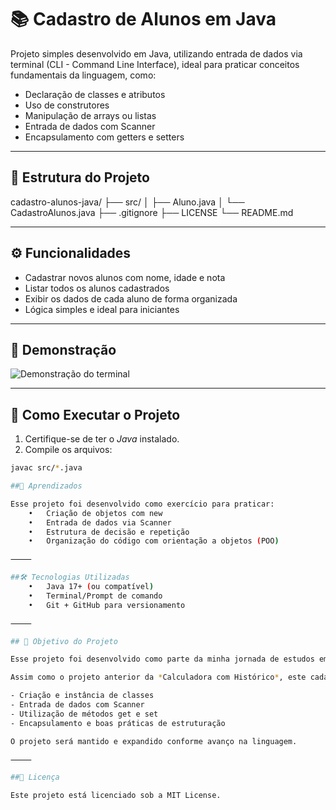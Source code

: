 # 📚 Cadastro de Alunos em Java

Projeto simples desenvolvido em Java, utilizando entrada de dados via terminal (CLI - Command Line Interface), ideal para praticar conceitos fundamentais da linguagem, como:

- Declaração de classes e atributos
- Uso de construtores
- Manipulação de arrays ou listas
- Entrada de dados com Scanner
- Encapsulamento com getters e setters

---

## 📂 Estrutura do Projeto
cadastro-alunos-java/
├── src/
│   ├── Aluno.java
│   └── CadastroAlunos.java
├── .gitignore
├── LICENSE
└── README.md

 ---

## ⚙️ Funcionalidades

- Cadastrar novos alunos com nome, idade e nota
- Listar todos os alunos cadastrados
- Exibir os dados de cada aluno de forma organizada
- Lógica simples e ideal para iniciantes

---

## 📸 Demonstração

![Demonstração do terminal](./imgs/demo-cadastro-alunos.png)

---

## 🚀 Como Executar o Projeto

1. Certifique-se de ter o *Java* instalado.
2. Compile os arquivos:

```bash
javac src/*.java

##🧠 Aprendizados

Esse projeto foi desenvolvido como exercício para praticar:
	•	Criação de objetos com new
	•	Entrada de dados via Scanner
	•	Estrutura de decisão e repetição
	•	Organização do código com orientação a objetos (POO)

⸻

##🛠 Tecnologias Utilizadas
	•	Java 17+ (ou compatível)
	•	Terminal/Prompt de comando
	•	Git + GitHub para versionamento

⸻

## 🎯 Objetivo do Projeto

Esse projeto foi desenvolvido como parte da minha jornada de estudos em Java, com foco em aprofundar o uso de orientação a objetos, manipulação de dados via terminal e boas práticas na organização do código.

Assim como o projeto anterior da *Calculadora com Histórico*, este cadastro de alunos permite consolidar os conhecimentos de:

- Criação e instância de classes
- Entrada de dados com Scanner
- Utilização de métodos get e set
- Encapsulamento e boas práticas de estruturação

O projeto será mantido e expandido conforme avanço na linguagem.

⸻

##📄 Licença

Este projeto está licenciado sob a MIT License.


